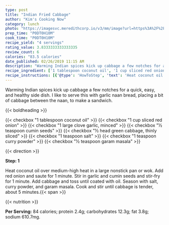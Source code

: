 ```yaml
---
type: post
title: "Indian Fried Cabbage"
author: "Kim's Cooking Now"
category: lunch
photo: "https://imagesvc.meredithcorp.io/v3/mm/image?url=https%3A%2F%2Fimages.media-allrecipes.com%2Fuserphotos%2F7651487.jpg"
prep_time: "P0DT0H10M"
cook_time: "P0DT0H10M"
recipe_yield: "4 servings"
rating_value: 3.8333333333333335
review_count: 6
calories: "83.5 calories"
date_published: 02/26/2019 11:15 AM
description: "Warming Indian spices kick up cabbage a few notches for a quick, easy, and healthy side dish. I like to serve this with garlic naan bread, placing a bit of cabbage between the naan, to make a sandwich."
recipe_ingredient: ['1 tablespoon coconut oil', '1 cup sliced red onion', '1 large clove garlic, minced', '½ teaspoon cumin seeds', '½ head green cabbage, thinly sliced', '1 teaspoon salt', '1 teaspoon curry powder', '½ teaspoon garam masala']
recipe_instructions: [{'@type': 'HowToStep', 'text': 'Heat coconut oil over medium-high heat in a large nonstick pan or wok. Add red onion and saute for 1 minute. Stir in garlic and cumin seeds and stir-fry for 1 minute. Add cabbage and toss until coated with oil. Season with salt, curry powder, and garam masala. Cook and stir until cabbage is tender, about 5 minutes.\n'}]
---
```


Warming Indian spices kick up cabbage a few notches for a quick, easy, and healthy side dish. I like to serve this with garlic naan bread, placing a bit of cabbage between the naan, to make a sandwich. 

{{< boldheading >}}

{{< checkbox "1 tablespoon coconut oil" >}}
{{< checkbox "1 cup sliced red onion" >}}
{{< checkbox "1 large clove garlic, minced" >}}
{{< checkbox "½ teaspoon cumin seeds" >}}
{{< checkbox "½ head green cabbage, thinly sliced" >}}
{{< checkbox "1 teaspoon salt" >}}
{{< checkbox "1 teaspoon curry powder" >}}
{{< checkbox "½ teaspoon garam masala" >}}


{{< direction >}}

**Step: 1**

Heat coconut oil over medium-high heat in a large nonstick pan or wok. Add red onion and saute for 1 minute. Stir in garlic and cumin seeds and stir-fry for 1 minute. Add cabbage and toss until coated with oil. Season with salt, curry powder, and garam masala. Cook and stir until cabbage is tender, about 5 minutes.{{< span >}}

{{< nutrition >}}

**Per Serving:** 84 calories; protein 2.4g; carbohydrates 12.3g; fat 3.8g; sodium 610.7mg.